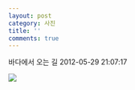 ```yaml
---
layout: post
category: 사진
title: ''
comments: true
---
```

바다에서 오는 길
2012-05-29 21:07:17


  

![][link0]

  


[link0]:https://t1.daumcdn.net/cfile/tistory/12496E354FC4BBF332
